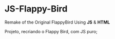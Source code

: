 # JS-Flappy-Bird
Remake of the Original FlappyBird Using **JS** &amp; **HTML** 

Projeto, recriando o Flappy Bird, com JS puro;

